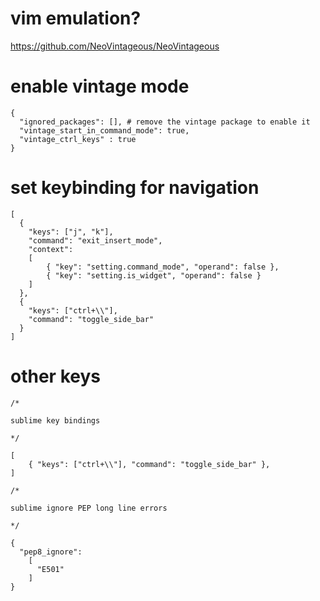 # vim emulation?

https://github.com/NeoVintageous/NeoVintageous

# enable vintage mode

```preferences -> settings
{
  "ignored_packages": [], # remove the vintage package to enable it
  "vintage_start_in_command_mode": true,
  "vintage_ctrl_keys" : true
}
```

# set keybinding for navigation

```preferences -> keybindings
[
  {
    "keys": ["j", "k"],
    "command": "exit_insert_mode",
    "context":
    [
        { "key": "setting.command_mode", "operand": false },
        { "key": "setting.is_widget", "operand": false }
    ]
  },
  {
    "keys": ["ctrl+\\"],
    "command": "toggle_side_bar"
  }
]
```

# other keys

```
/*

sublime key bindings

*/

[
    { "keys": ["ctrl+\\"], "command": "toggle_side_bar" },
]

/*

sublime ignore PEP long line errors

*/

{
  "pep8_ignore":
    [
      "E501"
    ]
}
```
